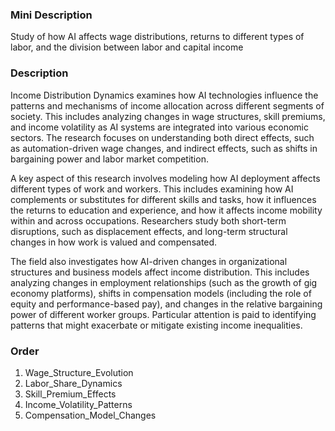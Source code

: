 ### Mini Description

Study of how AI affects wage distributions, returns to different types of labor, and the division between labor and capital income

### Description

Income Distribution Dynamics examines how AI technologies influence the patterns and mechanisms of income allocation across different segments of society. This includes analyzing changes in wage structures, skill premiums, and income volatility as AI systems are integrated into various economic sectors. The research focuses on understanding both direct effects, such as automation-driven wage changes, and indirect effects, such as shifts in bargaining power and labor market competition.

A key aspect of this research involves modeling how AI deployment affects different types of work and workers. This includes examining how AI complements or substitutes for different skills and tasks, how it influences the returns to education and experience, and how it affects income mobility within and across occupations. Researchers study both short-term disruptions, such as displacement effects, and long-term structural changes in how work is valued and compensated.

The field also investigates how AI-driven changes in organizational structures and business models affect income distribution. This includes analyzing changes in employment relationships (such as the growth of gig economy platforms), shifts in compensation models (including the role of equity and performance-based pay), and changes in the relative bargaining power of different worker groups. Particular attention is paid to identifying patterns that might exacerbate or mitigate existing income inequalities.

### Order

1. Wage_Structure_Evolution
2. Labor_Share_Dynamics
3. Skill_Premium_Effects
4. Income_Volatility_Patterns
5. Compensation_Model_Changes
